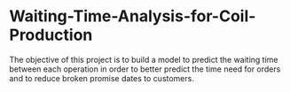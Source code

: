 # Waiting-Time-Analysis-for-Coil-Production
The objective of this project is to build a model to predict the waiting time between each operation in order to better predict the time need for orders and to reduce broken promise dates to customers.
